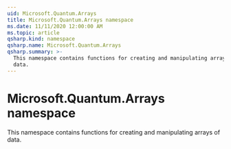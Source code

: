 ```yaml
---
uid: Microsoft.Quantum.Arrays
title: Microsoft.Quantum.Arrays namespace
ms.date: 11/11/2020 12:00:00 AM
ms.topic: article
qsharp.kind: namespace
qsharp.name: Microsoft.Quantum.Arrays
qsharp.summary: >-
  This namespace contains functions for creating and manipulating arrays of
  data.
---
```


# Microsoft.Quantum.Arrays namespace

This namespace contains functions for creating and manipulating arrays ofdata.

